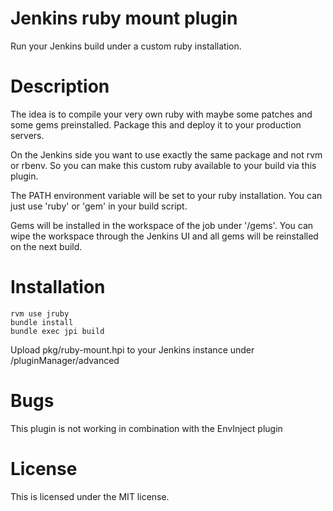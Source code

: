 Jenkins ruby mount plugin
==========

Run your Jenkins build under a custom ruby installation.

# Description

The idea is to compile your very own ruby with maybe some patches and some gems preinstalled. Package
this and deploy it to your production servers.

On the Jenkins side you want to use exactly the same package and not rvm or rbenv. So you can
make this custom ruby available to your build via this plugin.
 
The PATH environment variable will be set to your ruby installation. You can just use 'ruby' or 'gem'
in your build script.

Gems will be installed in the workspace of the job under '/gems'. You can wipe the workspace through
the Jenkins UI and all gems will be reinstalled on the next build.

# Installation

    rvm use jruby
    bundle install
    bundle exec jpi build

Upload pkg/ruby-mount.hpi to your Jenkins instance under /pluginManager/advanced

# Bugs
This plugin is not working in combination with the EnvInject plugin

# License
This is licensed under the MIT license.
